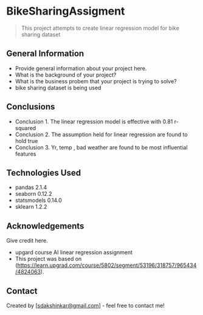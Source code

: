 # BikeSharingAssigment
> This project attempts to create linear regression model for bike sharing dataset



## General Information
- Provide general information about your project here.
- What is the background of your project?
- What is the business probem that your project is trying to solve?
- bike sharing dataset is  being used



## Conclusions
- Conclusion 1. The linear regression model is effective with 0.81 r-squared
- Conclusion 2. The assumption held for linear regression are found to hold true
- Conclusion 3. Yr, temp , bad weather are found to be most influential features


## Technologies Used
- pandas 2.1.4
- seaborn 0.12.2
- statsmodels 0.14.0
- sklearn 1.2.2



## Acknowledgements
Give credit here.
- upgard course AI linear regression assignment
- This project was based on (https://learn.upgrad.com/course/5802/segment/53196/318757/965434/4824063).


## Contact
Created by [sdakshinkar@gmail.com] - feel free to contact me!

